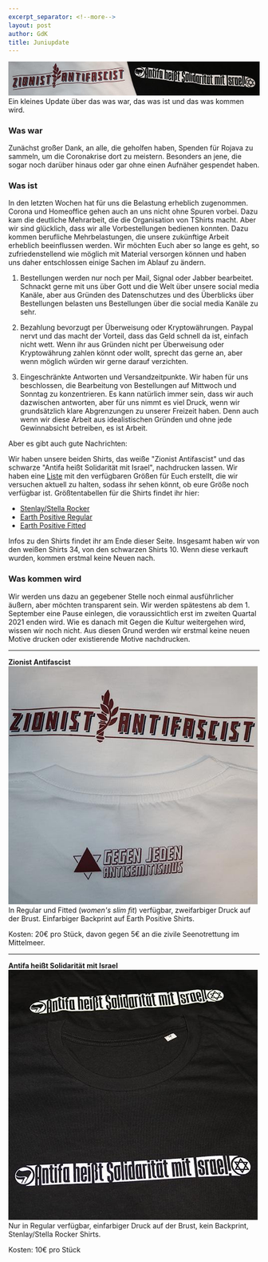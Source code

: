 ```yaml
---
excerpt_separator: <!--more-->
layout: post
author: GdK
title: Juniupdate
---
```

![Shirts](/pictures/shirts.jpg)
Ein kleines Update über das was war, das was ist und das was kommen wird.

### Was war

Zunächst großer Dank, an alle, die geholfen haben, Spenden für Rojava zu sammeln, um die Coronakrise dort zu meistern. Besonders an jene, die sogar noch darüber hinaus oder gar ohne einen Aufnäher gespendet haben.
<!--more-->
### Was ist	
In den letzten Wochen hat für uns die Belastung erheblich zugenommen. Corona und Homeoffice gehen auch an uns nicht ohne Spuren vorbei. Dazu kam die deutliche Mehrarbeit, die die Organisation von TShirts macht. Aber wir sind glücklich, dass wir alle Vorbestellungen bedienen konnten.
Dazu kommen berufliche Mehrbelastungen, die unsere zukünftige Arbeit erheblich beeinflussen werden. Wir möchten Euch aber so lange es geht, so zufriedenstellend wie möglich mit Material versorgen können und haben uns daher entschlossen einige Sachen im Ablauf zu ändern.

1. Bestellungen werden nur noch per Mail, Signal oder Jabber bearbeitet. Schnackt gerne mit uns über Gott und die Welt über unsere social media Kanäle, aber aus Gründen des Datenschutzes und des Überblicks über Bestellungen belasten uns Bestellungen über die social media Kanäle zu sehr. 

2. Bezahlung bevorzugt per Überweisung oder Kryptowährungen. Paypal nervt und das macht der Vorteil, dass das Geld schnell da ist, einfach nicht wett. Wenn ihr aus Gründen nicht per Überweisung oder Kryptowährung zahlen könnt oder wollt, sprecht das gerne an, aber wenn möglich würden wir gerne darauf verzichten.

3. Eingeschränkte Antworten und Versandzeitpunkte. Wir haben für uns beschlossen, die Bearbeitung von Bestellungen auf Mittwoch und Sonntag zu konzentrieren. Es kann natürlich immer sein, dass wir auch dazwischen antworten, aber für uns nimmt es viel Druck, wenn wir grundsätzlich klare Abgrenzungen zu unserer Freizeit haben. Denn auch wenn wir diese Arbeit aus idealistischen Gründen und ohne jede Gewinnabsicht betreiben, es ist Arbeit.

Aber es gibt auch gute Nachrichten:

Wir haben unsere beiden Shirts, das weiße "Zionist Antifascist" und das schwarze "Antifa heißt Solidarität mit Israel", nachdrucken lassen. Wir haben eine [Liste](/shirts.txt) mit den verfügbaren Größen für Euch erstellt, die wir versuchen aktuell zu halten, sodass ihr sehen könnt, ob eure Größe noch verfügbar ist.
Größtentabellen für die Shirts findet ihr hier:
* [Stenlay/Stella Rocker](https://www.stanleystella.com/de-de/rocker-sttu758)
* [Earth Positive Regular](https://www.continentalclothing.com/style/view/EP01)
* [Earth Positive Fitted](https://www.continentalclothing.com/style/view/EP04)

Infos zu den Shirts findet ihr am Ende dieser Seite. Insgesamt haben wir von den weißen Shirts 34, von den schwarzen Shirts 10. Wenn diese verkauft wurden, kommen erstmal keine Neuen nach.

### Was kommen wird
Wir werden uns dazu an gegebener Stelle noch einmal ausführlicher äußern, aber möchten transparent sein. Wir werden spätestens ab dem 1. September eine Pause einlegen, die voraussichtlich erst im zweiten Quartal 2021 enden wird. Wie es danach mit Gegen die Kultur weitergehen wird, wissen wir noch nicht.
Aus diesen Grund werden wir erstmal keine neuen Motive drucken oder existierende Motive nachdrucken.


---

__Zionist Antifascist__
![Zionist Antifascist Shirt](/pictures/shirt_zio_afa.jpg)
In Regular und Fitted (*women's slim fit*) verfügbar, zweifarbiger Druck auf der Brust. Einfarbiger Backprint auf Earth Positive Shirts.

Kosten: 20€ pro Stück, davon gegen 5€ an die zivile Seenotrettung im Mittelmeer.

---

__Antifa heißt Solidarität mit Israel__
![Antifa heißt Solidarität mit Israel Shirt](/pictures/shirt_afa_israel.jpg)
Nur in Regular verfügbar, einfarbiger Druck auf der Brust, kein Backprint, Stenlay/Stella Rocker Shirts.

Kosten: 10€ pro Stück
